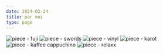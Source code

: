 ```yaml
---
date: 2024-02-24
title: par moi
type: page
---
```


<div class="image-grid">

<img loaing="lazy" alt="piece - fuji" src="https://i.imgur.com/tsf7hpA.png">

<img loaing="lazy" alt="piece - swords" src="https://i.imgur.com/uCECThX.png">

<img loaing="lazy" alt="piece - vinyl" src="https://i.imgur.com/UeRy28k.png">

<img loaing="lazy" alt="piece - karot" src="https://i.imgur.com/u0W4Y7G.png">

<img loaing="lazy" alt="piece - kaffee cappuchino" src="https://i.imgur.com/LH5ENBX.png">

<img loaing="lazy" alt="piece - relaxx" src="https://i.imgur.com/nbgm8Qy.png">

</div>

